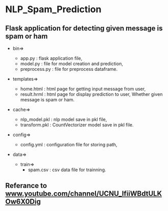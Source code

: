 # NLP_Spam_Prediction

## Flask application for detecting given message is spam or ham

- bin=>
  - app.py : flask application file,
  - model.py : file for model creation and prediction,
  - preprocess.py : file for preprocess dataframe.

- templates=>
  - home.html : html page for getting input message from user,
  - result.hrml : html page for display prediction to user, Whether given message is spam or ham.

- cache=>
  - nlp_model.pkl : nlp model save in pkl file,
  - transform.pkl : CountVectorizer model save in pkl file.

- config=>
  - config.yml : configuration file for storing path,

- data=>
  - train=>
    - spam.csv : csv data file for trainning.


## Referance to www.youtube.com/channel/UCNU_lfiiWBdtULKOw6X0Dig
